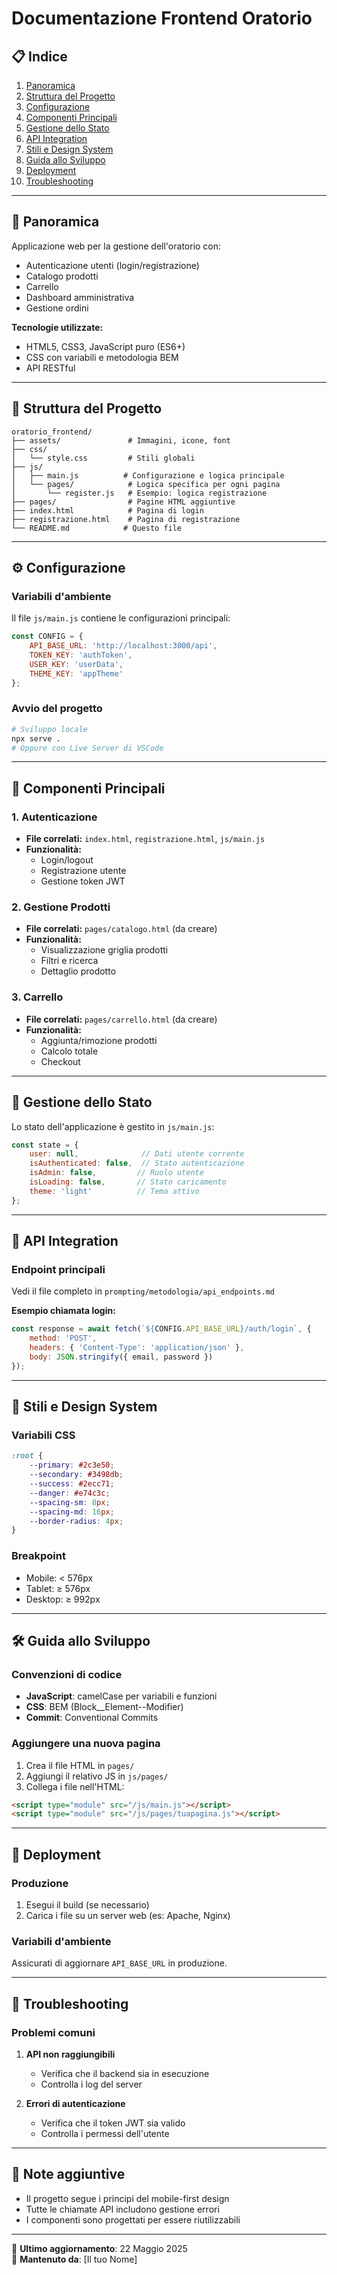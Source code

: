 # Documentazione Frontend Oratorio

## 📋 Indice
1. [Panoramica](#-panoramica)
2. [Struttura del Progetto](#-struttura-del-progetto)
3. [Configurazione](#-configurazione)
4. [Componenti Principali](#-componenti-principali)
5. [Gestione dello Stato](#-gestione-dello-stato)
6. [API Integration](#-api-integration)
7. [Stili e Design System](#-stili-e-design-system)
8. [Guida allo Sviluppo](#-guida-allo-sviluppo)
9. [Deployment](#-deployment)
10. [Troubleshooting](#-troubleshooting)

---

## 🌟 Panoramica
Applicazione web per la gestione dell'oratorio con:
- Autenticazione utenti (login/registrazione)
- Catalogo prodotti
- Carrello
- Dashboard amministrativa
- Gestione ordini

**Tecnologie utilizzate:**
- HTML5, CSS3, JavaScript puro (ES6+)
- CSS con variabili e metodologia BEM
- API RESTful

---

## 📁 Struttura del Progetto

```
oratorio_frontend/
├── assets/               # Immagini, icone, font
├── css/
│   └── style.css         # Stili globali
├── js/
│   ├── main.js          # Configurazione e logica principale
│   └── pages/            # Logica specifica per ogni pagina
│       └── register.js   # Esempio: logica registrazione
├── pages/                # Pagine HTML aggiuntive
├── index.html            # Pagina di login
├── registrazione.html    # Pagina di registrazione
└── README.md            # Questo file
```

---

## ⚙️ Configurazione

### Variabili d'ambiente
Il file `js/main.js` contiene le configurazioni principali:

```javascript
const CONFIG = {
    API_BASE_URL: 'http://localhost:3000/api',
    TOKEN_KEY: 'authToken',
    USER_KEY: 'userData',
    THEME_KEY: 'appTheme'
};
```

### Avvio del progetto
```bash
# Sviluppo locale
npx serve .
# Oppure con Live Server di VSCode
```

---

## 🧩 Componenti Principali

### 1. Autenticazione
- **File correlati:** `index.html`, `registrazione.html`, `js/main.js`
- **Funzionalità:**
  - Login/logout
  - Registrazione utente
  - Gestione token JWT

### 2. Gestione Prodotti
- **File correlati:** `pages/catalogo.html` (da creare)
- **Funzionalità:**
  - Visualizzazione griglia prodotti
  - Filtri e ricerca
  - Dettaglio prodotto

### 3. Carrello
- **File correlati:** `pages/carrello.html` (da creare)
- **Funzionalità:**
  - Aggiunta/rimozione prodotti
  - Calcolo totale
  - Checkout

---

## 🧠 Gestione dello Stato

Lo stato dell'applicazione è gestito in `js/main.js`:

```javascript
const state = {
    user: null,              // Dati utente corrente
    isAuthenticated: false,  // Stato autenticazione
    isAdmin: false,         // Ruolo utente
    isLoading: false,       // Stato caricamento
    theme: 'light'          // Tema attivo
};
```

---

## 🔌 API Integration

### Endpoint principali
Vedi il file completo in `prompting/metodologia/api_endpoints.md`

**Esempio chiamata login:**
```javascript
const response = await fetch(`${CONFIG.API_BASE_URL}/auth/login`, {
    method: 'POST',
    headers: { 'Content-Type': 'application/json' },
    body: JSON.stringify({ email, password })
});
```

---

## 🎨 Stili e Design System

### Variabili CSS
```css
:root {
    --primary: #2c3e50;
    --secondary: #3498db;
    --success: #2ecc71;
    --danger: #e74c3c;
    --spacing-sm: 8px;
    --spacing-md: 16px;
    --border-radius: 4px;
}
```

### Breakpoint
- Mobile: < 576px
- Tablet: ≥ 576px
- Desktop: ≥ 992px

---

## 🛠️ Guida allo Sviluppo

### Convenzioni di codice
- **JavaScript**: camelCase per variabili e funzioni
- **CSS**: BEM (Block__Element--Modifier)
- **Commit**: Conventional Commits

### Aggiungere una nuova pagina
1. Crea il file HTML in `pages/`
2. Aggiungi il relativo JS in `js/pages/`
3. Collega i file nell'HTML:
```html
<script type="module" src="/js/main.js"></script>
<script type="module" src="/js/pages/tuapagina.js"></script>
```

---

## 🚀 Deployment

### Produzione
1. Esegui il build (se necessario)
2. Carica i file su un server web (es: Apache, Nginx)

### Variabili d'ambiente
Assicurati di aggiornare `API_BASE_URL` in produzione.

---

## 🐛 Troubleshooting

### Problemi comuni
1. **API non raggiungibili**
   - Verifica che il backend sia in esecuzione
   - Controlla i log del server

2. **Errori di autenticazione**
   - Verifica che il token JWT sia valido
   - Controlla i permessi dell'utente

---

## 📝 Note aggiuntive
- Il progetto segue i principi del mobile-first design
- Tutte le chiamate API includono gestione errori
- I componenti sono progettati per essere riutilizzabili

---

📅 **Ultimo aggiornamento**: 22 Maggio 2025  
👤 **Mantenuto da**: [Il tuo Nome]
